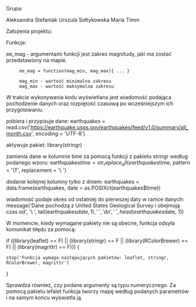 Grupa:

Aleksandra Stefaniak
Urszula Sołtykowska
Maria Timm

Założenia projektu:



Funkcje:

ee_mag - argumentami funkcji jest zakres magnitudy, jaki ma zostać przedstawiony na mapie.

         ee_mag = function(mag_min, mag_max){ ... }

         mag_min - wartość minimalna zakresu
         mag_max - wartość maksymalna zakresu

W trakcie wykonywania kodu wyświetlana jest wiadomość podająca pochodzenie danych oraz rozpiętość czasową po wcześniejszym ich przygotowaniu.

  pobiera i przypisuje dane:
  earthquakes = read.csv('https://earthquake.usgs.gov/earthquakes/feed/v1.0/summary/all_month.csv',
                         encoding = 'UTF-8')
  
  aktywuje pakiet:
  library(stringr)
  
  zamienia dane w kolumnie time za pomocą funkcji z pakietu stringr według podanego wzoru:
  earthquakes$time = str_replace_all(earthquakes$time, pattern = '\\T', replacement = '\\ ')
  
  dodanie kolejnej kolumny tylko z dniem:
  earthquakes = data.frame(earthquakes, date = as.POSIXct(earthquakes$time))
  
  wiadomość podaje okres od ostatniej do pierwszej daty w ramce danych:
  message('Dane pochodzą z United States Geological Survey i obejmują czas od', '\ ',
          tail(earthquakes$date, 1), '\ ', 'do', '\ ', head(earthquakes$date, 1))
          
W momencie, kiedy wymagane pakiety nie są obecne, funkcja odsyła komunikat błędu za pomocą:

  if ((library(leaflet) == F) ||
      (library(stringr) == F ||
       (library(RColorBrewer) == F) ||
       (library(magrittr) == F))) {
    
    stop('Funkcja wymaga następujących pakietów: leaflet, stringr, RColorBrewer, magrittr')
  }
  
Sprawdza również, czy podane argumenty są typu numerycznego. Za pomocą pakietu lefalet funkcja tworzy mapę według podanych parametrów i na samym końcu wyświetla ją.

